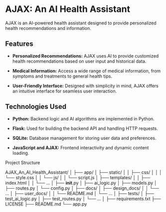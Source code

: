 # AJAX: An AI Health Assistant

AJAX is an AI-powered health assistant designed to provide personalized health recommendations and information.

## Features

- **Personalized Recommendations:** AJAX uses AI to provide customized health recommendations based on user input and historical data.
  
- **Medical Information:** Access a wide range of medical information, from symptoms and treatments to general health tips.
  
- **User-Friendly Interface:** Designed with simplicity in mind, AJAX offers an intuitive interface for seamless user interaction.

## Technologies Used

- **Python:** Backend logic and AI algorithms are implemented in Python.
  
- **Flask:** Used for building the backend API and handling HTTP requests.
  
- **SQLite:** Database management for storing user data and preferences.
  
- **JavaScript and AJAX:** Frontend interactivity and dynamic content loading.


Project Structure


AJAX_An_AI_Health_Assistant/
│
├── app/
│   ├── static/
│   │   ├── css/
│   │   │   └── style.css
│   │   └── js/
│   │       └── script.js
│   ├── templates/
│   │   ├── index.html
│   │   └── ...
│   ├── __init__.py
│   ├── ai_logic.py
│   ├── models.py
│   ├── routes.py
│   └── config.py
│
├── docs/
│   ├── design_docs/
│   │   └── ...
│   ├── user_docs/
│   │   └── README.md
│   └── ...
│
├── tests/
│   ├── test_ai_logic.py
│   ├── test_routes.py
│   └── ...
│
├── requirements.txt
├── LICENSE
├── README.md
└── app.py

